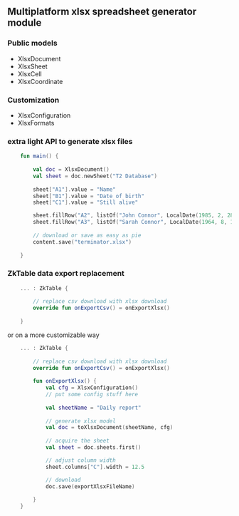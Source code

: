 ## Multiplatform xlsx spreadsheet generator module

### Public models

- XlsxDocument
- XlsxSheet
- XlsxCell
- XlsxCoordinate

### Customization
- XlsxConfiguration
- XlsxFormats


### extra light API to generate xlsx files

~~~kotlin
    fun main() {
        
        val doc = XlsxDocument()
        val sheet = doc.newSheet("T2 Database")
        
        sheet["A1"].value = "Name"
        sheet["B1"].value = "Date of birth"
        sheet["C1"].value = "Still alive"

        sheet.fillRow("A2", listOf("John Connor", LocalDate(1985, 2, 28), true))
        sheet.fillRow("A3", listOf("Sarah Connor", LocalDate(1964, 8, 13), true))
        
        // download or save as easy as pie
        content.save("terminator.xlsx")
        
    }
~~~

### ZkTable data export replacement

~~~kotlin
    ... : ZkTable {
    
        // replace csv download with xlsx download
        override fun onExportCsv() = onExportXlsx()
    
    }
~~~

or on a more customizable way 
~~~kotlin
    ... : ZkTable {
    
        // replace csv download with xlsx download
        override fun onExportCsv() = onExportXlsx()
        
        fun onExportXlsx() {
            val cfg = XlsxConfiguration()
            // put some config stuff here
            
            val sheetName = "Daily report"
            
            // generate xlsx model
            val doc = toXlsxDocument(sheetName, cfg)
            
            // acquire the sheet
            val sheet = doc.sheets.first()

            // adjust column width
            sheet.columns["C"].width = 12.5            

            // download
            doc.save(exportXlsxFileName)
            
        }   
    }
~~~
